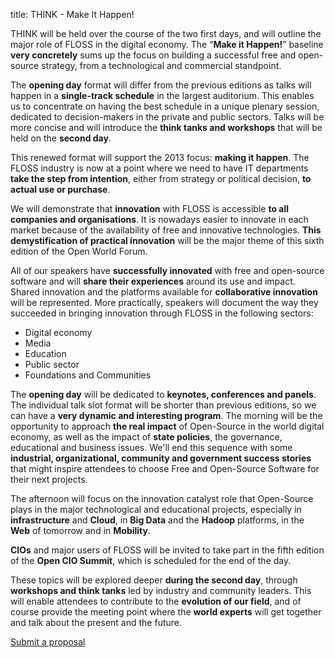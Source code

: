 title:  THINK - Make It Happen!

THINK will be held over the course of the two first days, and will outline the major role of FLOSS in the digital economy. The “<b>Make it Happen!</b>” baseline **very concretely** sums up the focus on building a successful free and open-source strategy, from a technological and commercial standpoint.

The **opening day** format will differ from the previous editions as talks will happen in a **single-track schedule** in the largest auditorium. This enables us to concentrate on having the best schedule in a unique plenary session, dedicated to decision-makers in the private and public sectors. Talks will be more concise and will introduce the **think tanks and workshops** that will be held on the **second day**.

This renewed format will support the 2013 focus: **making it happen**. The FLOSS industry is now at a point where we need to have IT departments **take the step from intention**, either from strategy or political decision, **to actual use or purchase**.

We will demonstrate that **innovation** with FLOSS is accessible **to all companies and organisations**. It is nowadays easier to innovate in each market because of the availability of free and innovative technologies. **This demystification of practical innovation** will be the major theme of this sixth edition of the Open World Forum.

All of our speakers have **successfully innovated** with free and open-source software and will **share their experiences** around its use and impact. Shared innovation and the platforms available for **collaborative innovation** will be represented. More practically, speakers will document the way they succeeded in bringing innovation through FLOSS in the following sectors:

* Digital economy
* Media
* Education
* Public sector
* Foundations and Communities


The **opening day** will be dedicated to **keynotes, conferences and panels**. The individual talk slot format will be shorter than previous editions, so we can have a **very dynamic and interesting program**. The morning will be the opportunity to approach **the real impact** of Open-Source in the world digital economy, as well as the impact of **state policies**, the governance, educational and business issues. We'll end this sequence with some **industrial, organizational, community and government success stories** that might inspire attendees to choose Free and Open-Source Software for their next projects.

The afternoon will focus on the innovation catalyst role that Open-Source plays in the major technological and educational projects, especially in **infrastructure** and **Cloud**, in **Big Data** and the **Hadoop** platforms, in the **Web** of tomorrow and in **Mobility**.

**CIOs** and major users of FLOSS will be invited to take part in the fifth edition of the **Open CIO Summit**, which is scheduled for the end of the day.

These topics will be explored deeper **during the second day**, through **workshops and think tanks** led by industry and community leaders. This will enable attendees to contribute to the **evolution of our field**, and of course provide the meeting point where the **world experts** will get together and talk about the present and the future.

<a class="btn" href="/en/news/CFP/#submit-proposal">Submit a proposal</a>

